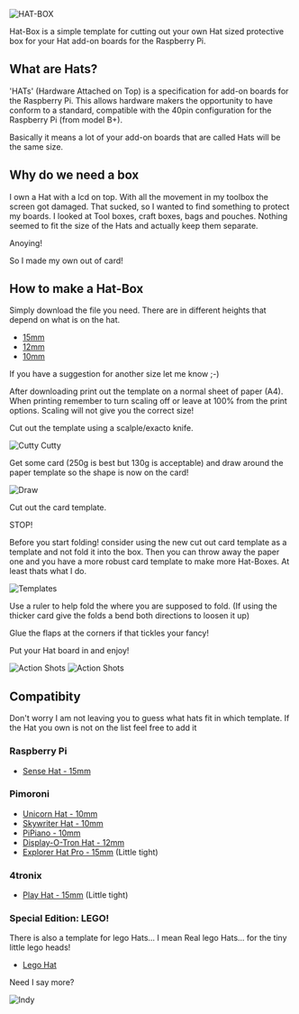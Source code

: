 ![HAT-BOX](/Images/hatbox_logo.png)

Hat-Box is a simple template for cutting out your own Hat sized protective box for your Hat add-on boards for the Raspberry Pi. 

## What are Hats?

'HATs' (Hardware Attached on Top) is a specification for add-on boards for the Raspberry Pi. This allows hardware makers the opportunity to have conform to a standard, compatible with the 40pin configuration for the Raspberry Pi (from model B+).

Basically it means a lot of your add-on boards that are called Hats will be the same size.

## Why do we need a box

I own a Hat with a lcd on top. With all the movement in my toolbox the screen got damaged. That sucked, so I wanted to find something to protect my boards. I looked at Tool boxes, craft boxes, bags and pouches. Nothing seemed to fit the size of the Hats and actually keep them separate. 

Anoying!

So I made my own out of card!

## How to make a Hat-Box

Simply download the file you need. There are in different heights that depend on what is on the hat.

* [15mm](/Hatbox_Templates/Hatbox_15mm.png) 
* [12mm](/Hatbox_Templates/Hatbox_12mm.png) 
* [10mm](/Hatbox_Templates/Hatbox_10mm.png) 

If you have a suggestion for another size let me know ;-)

After downloading print out the template on a normal sheet of paper (A4). When printing remember to turn scaling off or leave at 100% from the print options. Scaling will not give you the correct size!

Cut out the template using a scalple/exacto knife.

![Cutty Cutty](/Images/Cut_Paper.jpg) 

Get some card (250g is best but 130g is acceptable) and draw around the paper template so the shape is now on the card!

![Draw](/Images/Draw_to_Card.jpg)

Cut out the card template.

STOP!

Before you start folding! consider using the new cut out card template as a template and not fold it into the box. Then you can throw away the paper one and you have a more robust card template to make more Hat-Boxes. At least thats what I do.

![Templates](/Images/Card_Templates.jpg)

Use a ruler to help fold the where you are supposed to fold. (If using the thicker card give the folds a bend both directions to loosen it up)

Glue the flaps at the corners if that tickles your fancy!

Put your Hat board in and enjoy!

![Action Shots](/Images/Action_Shot_03.jpg)
![Action Shots](/Images/Action_Shot_04.jpg)

## Compatibity

Don't worry I am not leaving you to guess what hats fit in which template. If the Hat you own is not on the list feel free to add it

### Raspberry Pi

* [Sense Hat - 15mm](/Hatbox_Templates/Hatbox_15mm.png) 

### Pimoroni 

* [Unicorn Hat - 10mm](/Hatbox_Templates/Hatbox_10mm.png) 
* [Skywriter Hat - 10mm](/Hatbox_Templates/Hatbox_10mm.png)
* [PiPiano - 10mm](/Hatbox_Templates/Hatbox_10mm.png)
* [Display-O-Tron Hat - 12mm](/Hatbox_Templates/Hatbox_12mm.png) 
* [Explorer Hat Pro - 15mm](/Hatbox_Templates/Hatbox_15mm.png) (Little tight)

### 4tronix

* [Play Hat - 15mm](/Hatbox_Templates/Hatbox_15mm.png) (Little tight)
 
### Special Edition: LEGO!

There is also a template for lego Hats... I mean Real lego Hats... for the tiny little lego heads!

* [Lego Hat](/Hatbox_Templates/Hatbox_Lego.png) 

Need I say more?

![Indy](/Images/Indy.gif)

